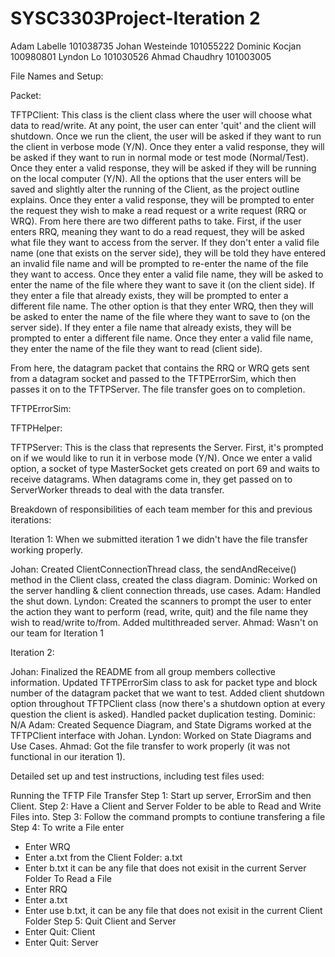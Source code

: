 # SYSC3303Project-Iteration 2

Adam Labelle 101038735
Johan Westeinde 101055222
Dominic Kocjan 100980801
Lyndon Lo 101030526
Ahmad Chaudhry 101003005



File Names and Setup:

Packet:

TFTPClient: This class is the client class where the user will choose what data to read/write. At any point, the user can enter 'quit' and the client will shutdown. Once we run the client, the user will be asked if they want to run the client in verbose mode (Y/N). Once they enter a valid response, they will be asked if they want to run in normal mode or test mode (Normal/Test). Once they enter a valid response, they will be asked if they will be running on the local computer (Y/N). All the options that the user enters will be saved and slightly alter the running of the Client, as the project outline explains.
Once they enter a valid response, they will be prompted to enter the request they wish to make a read request or a write request (RRQ or WRQ). From here there are two different paths to take. First, if the user enters RRQ, meaning they want to do a read request, they will be asked what file they want to access from the server. If they don't enter a valid file name (one that exists on the server side), they will be told they have entered an invalid file name and will be prompted to re-enter the name of the file they want to access. Once they enter a valid file name, they will be asked to enter the name of the file where they want to save it (on the client side). If they enter a file that already exists, they will be prompted to enter a different file name. The other option is that they enter WRQ, then they will be asked to enter the name of the file where they want to save to (on the server side). If they enter a file name that already exists, they will be prompted to enter a different file name. Once they enter a valid file name, they enter the name of the file they want to read (client side).

From here, the datagram packet that contains the RRQ or WRQ gets sent from a datagram socket and passed to the TFTPErrorSim, which then passes it on to the TFTPServer. The file transfer goes on to completion.

TFTPErrorSim: 

TFTPHelper:

TFTPServer: This is the class that represents the Server. First, it's prompted on if we would like to run it in verbose mode (Y/N). Once we enter a valid option, a socket of type MasterSocket gets created on port 69 and waits to receive datagrams. When datagrams come in, they get passed on to ServerWorker threads to deal with the data transfer.



Breakdown of responsibilities of each team member for this and previous iterations:

Iteration 1:
When we submitted iteration 1 we didn't have the file transfer working properly.

Johan: Created ClientConnectionThread class, the sendAndReceive() method in the Client class, created the class diagram.
Dominic: Worked on the server handling & client connection threads, use cases.
Adam: Handled the shut down.
Lyndon: Created the scanners to prompt the user to enter the action they want to perform (read, write, quit) and the file name they wish to read/write to/from. Added multithreaded server.
Ahmad: Wasn't on our team for Iteration 1


Iteration 2:

Johan: Finalized the README from all group members collective information. Updated TFTPErrorSim class to ask for packet type and block number of the datagram packet that we want to test. Added client shutdown option throughout TFTPClient class (now there's a shutdown option at every question the client is asked). Handled packet duplication testing.
Dominic: N/A
Adam: Created Sequence Diagram, and State Digrams worked at the TFTPClient interface with Johan.
Lyndon: Worked on State Diagrams and Use Cases.
Ahmad: Got the file transfer to work properly (it was not functional in our iteration 1).



Detailed set up and test instructions, including test files used:

Running the TFTP File Transfer
Step 1: Start up server, ErrorSim and then Client. 
Step 2: Have a Client and Server Folder to be able to Read and Write Files into.
Step 3: Follow the command prompts to contiune transfering a file
Step 4: To write a File enter
- Enter WRQ
- Enter a.txt from the Client Folder: a.txt
- Enter b.txt it can be any file that does not exisit in the current Server Folder
To Read a File
- Enter RRQ
- Enter a.txt
- Enter use b.txt, it can be any file that does not exisit in the current Client Folder
Step 5: Quit Client and Server
- Enter Quit: Client
- Enter Quit: Server
